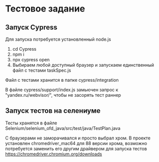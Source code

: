 # Тестовое задание
## Запуск Cypress
Для запуска потребуется установленный node.js
1. cd Cypress
2. npm i
3. npx cypress open
4. Выбираем любой доступный браузер и запускаем единственный файл с тестами taskSpec.js

Файл с тестами хранится в папке cypress/integration

В файле cypress/support/index.js замьючен запрос к "yandex.ru/webvisor/", чтобы не засорять тест раннер
## Запуск тестов на селениуме
Тесты хранятся в файле Selenium/selenium_ofd_java/src/test/java/TestPlan.java

С браузерами не заморачивался и просто выбрал хром. В проекте установлен chromedriver_mac64 для 88 версии хрома, возможно потребуется заменить его другим драйвером для запуска тестов https://chromedriver.chromium.org/downloads
